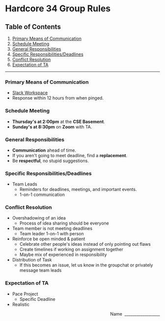 # Hardcore 34 Group Rules

## Table of Contents
1. [Primary Means of Communication](#primary-means-of-communication)
2. [Schedule Meeting](#schedule-meeting)
3. [General Responsibilities](#general-responsibilities)
4. [Specific Responsibilities/Deadlines](#specific-responsibilitiesdeadlines)
5. [Conflict Resolution](#conflict-resolution)
6. [Expectation of TA](#expectation-of-ta)

<hr>

### Primary Means of Communication
- [Slack Workspace](https://app.slack.com/client/T046D05G5J9/C046UHJ6BED)
- Response within 12 hours from when pinged.
### Schedule Meeting
- **Thursday's at 2:00pm** at the **CSE Basement**.
- **Sunday's at 8:30pm** on **Zoom** with TA.

### General Responsibilities
- **Communication** ahead of time.
- If you aren't going to meet deadline, find a **replacement**.
- Be **respectful**, no stupid suggestions.

### Specific Responsibilities/Deadlines
- Team Leads
  - Reminders for deadlines, meetings, and important events.
  - 1-on-1 communication

### Conflict Resolution
- Overshadowing of an idea
  - Process of idea sharing should be everyone
- Team member is not meeting deadlines
  - Team leader 1-on-1 with person
- Reinforce be open minded & patient 
  - Celebrate other people's ideas instead of only pointing out flaws
  - Create timelines if working on assignment together
  - Maybe mix of experienced in responsibility
- Distribution of Task
  - If this becomes an issue, let us know in the groupchat or privately message team leads

### Expectation of TA
- Pace Project 
  - Specific Deadline
- Realistic

<p align="right">Name&nbsp;&nbsp;__________________</p>
